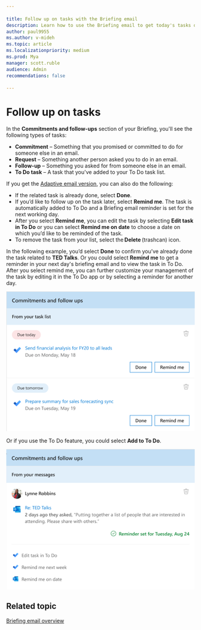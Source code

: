 ```yaml
---

title: Follow up on tasks with the Briefing email
description: Learn how to use the Briefing email to get today's tasks done
author: paul9955
ms.author: v-mideh
ms.topic: article
ms.localizationpriority: medium 
ms.prod: Mya
manager: scott.ruble
audience: Admin
recommendations: false

---
```

# Follow up on tasks

In the **Commitments and follow-ups** section of your Briefing, you'll see the following types of tasks:

* **Commitment** &ndash; Something that you promised or committed to do for someone else in an email.
* **Request** &ndash; Something another person asked you to do in an email.
* **Follow-up** &ndash; Something you asked for from someone else in an email.
* **To Do task** &ndash; A task that you've added to your To Do task list.

If you get the [Adaptive email version](be-overview.md#adaptive-or-html-version), you can also do the following:

* If the related task is already done, select **Done**.
* If you’d like to follow up on the task later, select **Remind me**. The task is automatically added to To Do and a Briefing email reminder is set for the next working day.  
* After you select **Remind me**, you can edit the task by selecting **Edit task in To Do** or you can select **Remind me on date** to choose a date on which you’d like to be reminded of the task.  
* To remove the task from your list, select the **Delete** (trashcan) icon.

In the following example, you’d select **Done** to confirm you’ve already done the task related to **TED Talks**. Or you could select **Remind me** to get a reminder in your next day's briefing email and to view the task in To Do. After you select remind me, you can further customize your management of the task by editing it in the To Do app or by selecting a reminder for another day.

![Briefing email about tasks](./images/be-task.png)

Or if you use the To Do feature, you could select **Add to To Do**.

![Briefing email about To Dos](./images/be-task-to-do.png)

## Related topic

[Briefing email overview](be-overview.md)